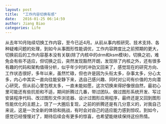 ```yaml
---
layout: post
title:  "工作内容切换有感"
date:   2016-01-25 06:14:59
author: Jiang Biao
categories: Life
---
```

从去年10月陆续切换工作内容，至今已近4月。从前从事内核研究、技术支持、各种疑难问题的处理，到如今从事图形性能调优，工作内容跨度比之前预期的更大，切换前后的工作内容基本没有关联(除了内核中的drm和ksm模块)，切换之初，难免会有些不适应，但切换之后，突然发现豁然开朗，发现除了内核之外，还有很多有趣的代码和架构值得分析，似乎年少时的冲劲又回来了，感觉现在的研究方向、工作状态很好，多年以来，虽然忙碌，但也许是因为头衔太多，杂事太多，分心太多，内心中其实一直向往能安静下来，选自己感兴趣、同时对公司有价值的方向潜心研究，但从前心里包袱太多，一直未能如愿，这次切换来得好像很自然，最初心里可能还有些抗拒和不适，期间折腾过几番，带过团队、做过图形系统开发、写过安装程序代码、改过图形文件浏览器、设计过图形应用程序，最终还是又回到图形性能优化的主题上，饶了一大圈后复现，之前的折腾还是有几分意义的，对我自己来说，这是一次全新的体验和挑战，有时会对自己的适应能力感到惊叹。到如今，感觉已经慢慢对了，期待后续会有更多的惊喜，也希望能继续保持这份热情。